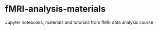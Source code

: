 # fMRI-analysis-materials
Jupyter notebooks, materials and tutorials from fMRI data analysis course
